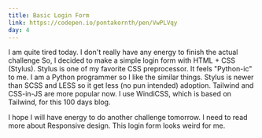 ```yaml
---
title: Basic Login Form
link: https://codepen.io/pontakornth/pen/VwPLVqy
day: 4
---
```

I am quite tired today. I don't really have any energy to finish the actual challenge
So, I decided to make a simple login form with HTML + CSS (Stylus). Stylus is one of my
favorite CSS preprocessor. It feels "Python-ic" to me. I am a Python programmer so I like
the similar things. Stylus is newer than SCSS and LESS so it get less (no pun intended) adoption.
Tailwind and CSS-in-JS are more popular now. I use WindiCSS, which is based on Tailwind, for this 100 days blog.
<!--more-->


I hope I will have energy to do another challenge tomorrow. I need to read more about Responsive design. This login form looks weird for me.